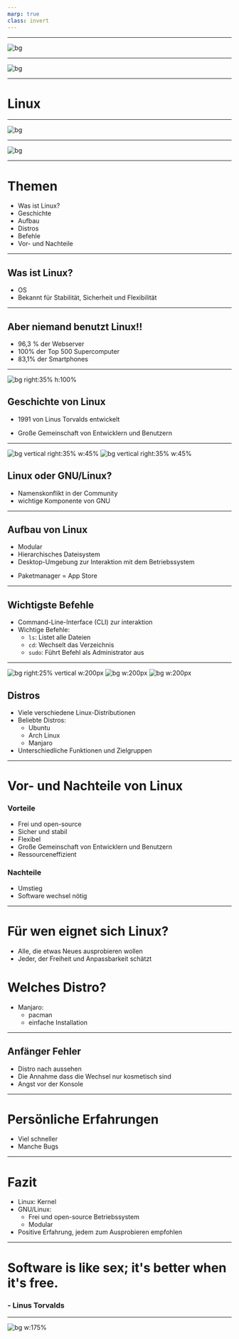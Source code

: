 ```yaml
---
marp: true
class: invert
---
```

<!--hallo und willkommen zu meiner GFS, gleich ne frage: os?-->
---
<!-- paginate: false -->
![bg](https://ucarecdn.com/38ae1b9c-5544-4ab1-8f4e-25c5705bb15d/)
<!-- 
macOs?
-->


---
![bg](https://libre2news.files.wordpress.com/2021/04/screenshotfrom2021-03-3123-29-06.png?w=1024)
<!-- 
Windows?
-->
---
<!--Ja mein thema heute ist Linux. -->
# Linux <!--fit-->

---

![bg](https://upload.wikimedia.org/wikipedia/commons/thumb/9/97/GNOME_Shell.png/1200px-GNOME_Shell.png)
<!-- 
GNOME
-->

---
![bg](https://kde.org/announcements/plasma/5/5.27.0/fullscreen_with_apps.png)
<!-- 
KDE Plasma
-->

---
# Themen
- Was ist Linux?
- Geschichte
- Aufbau
- Distros
- Befehle
- Vor- und Nachteile

---
## Was ist Linux?

- OS <!--Genauer: ein kernel-->
- Bekannt für Stabilität, Sicherheit und Flexibilität

<!--frage: relevant für die nächste folie: wie viele haben android-->

---
## Aber niemand benutzt Linux!!
- 96,3 % der Webserver <!--top eine Million-->
- 100% der Top 500 Supercomputer
- 83,1% der Smartphones
<!--in der schule ständig linux: fire tv, steam os, ANDROID, -->
 

---
![bg right:35% h:100%](https://cdn.britannica.com/99/124299-050-4B4D509F/Linus-Torvalds-2012.jpg)
## Geschichte von Linux

- 1991 von Linus Torvalds entwickelt <!--Motivation: keine unterstützung für sein CPU-->
<!--Name: Linus+Unix = Linux-->
- Große Gemeinschaft von Entwicklern und Benutzern
<!--1991: ca 9000 Codezeilen, Heute 27,8Mio-->

---
![bg vertical right:35% w:45%](https://upload.wikimedia.org/wikipedia/commons/thumb/3/35/Tux.svg/142px-Tux.svg.png)
![bg vertical right:35% w:45%](https://upload.wikimedia.org/wikipedia/en/thumb/2/22/Heckert_GNU_white.svg/172px-Heckert_GNU_white.svg.png)
## Linux oder GNU/Linux?

- Namenskonflikt in der Community <!--GNU/Linux vs Linux-->
- wichtige Komponente von GNU <!--zb shell bash-->
<!--GNU ist ein Betriebssystem, Kernel schlecht-->
<!--GNU komponente auch von Win und Mac benutzt-->
<!--GNU/Linux: korrekt, Linux: Einfacher-->
---

## Aufbau von Linux
- Modular <!--Manche Module vom distro: Pacman, manche serlber: Desktop, Displaymanager, Windowmanager-->
- Hierarchisches Dateisystem <!--Keine Drives, später mehr-->
- Desktop-Umgebung zur Interaktion mit dem Betriebssystem
<!--Desktop-Env = GUI. Bsp: Gnome, xfce, und der Beste: Plasma-->
- Paketmanager = App Store  <!--die ersten App stores-->


---
## Wichtigste Befehle

- Command-Line-Interface (CLI) zur interaktion
- Wichtige Befehle:
  - `ls`: Listet alle Dateien
  - `cd`: Wechselt das Verzeichnis
  - `sudo`: Führt Befehl als Administrator aus
<!--sehr wichting: cmd muss nicht unbedingt angefasst werden (GUI für fast alles), aber schneller und einfacher-->
---
![ bg right:25% vertical w:200px](https://avatars.githubusercontent.com/u/4673648?s=280&v=4)
![bg w:200px](https://upload.wikimedia.org/wikipedia/commons/thumb/9/9e/UbuntuCoF.svg/512px-UbuntuCoF.svg.png?20120210072525)
![bg w:200px](https://upload.wikimedia.org/wikipedia/commons/thumb/3/3e/Manjaro-logo.svg/1200px-Manjaro-logo.svg.png)
## Distros

- Viele verschiedene Linux-Distributionen
- Beliebte Distros:
  - Ubuntu <!--Anfänger Distro, apt PM-->
  - Arch Linux <!--Distro für fortgeschrittene: nur ein shell. GUI muss seperat installiert werden, Pacman PM, ich benutze arch-->
  - Manjaro <!--basiert auf arch, einfachere installation, für alle-->
- Unterschiedliche Funktionen und Zielgruppen

---
# Vor- und Nachteile von Linux
### Vorteile

- Frei und open-source
- Sicher und stabil <!--Sicherer: viren entwickeln lohnt sich weniger. Mehr entwickler suchen nach bugs-->
- Flexibel
- Große Gemeinschaft von Entwicklern und Benutzern <!--nette community hilft gerne-->
- Ressourceneffizient
<!--Software installation sicherer, scheller, nicht auf random websiten nach .exes suchen, offizielle repos-->
<!--Live-testing vor installation-->
<!--installation auf usb möglich **usb zeigen**-->
<!--display nicht unbedingt benötigt, alles kann remote aus cmd gemacht werden-->

### Nachteile
<!--Desktops gehen mit multi-monitor setups schlechter um-->

- Umstieg 
- Software wechsel nötig <!--zb von MS Office auf OnlyOffice-->

---

# Für wen eignet sich Linux?

- Alle, die etwas Neues ausprobieren wollen
- Jeder, der Freiheit und Anpassbarkeit schätzt
<!--besonders für Entwickler und Programmierer-->
<!--Alternativen kennenlernen wollen-->
<!--für wen nicht?: Gamer oder MS Office, 
wenn bei alter routine bleiben, 
nichts nachschauen-->

# Welches Distro?
- Manjaro:
  - pacman
  - einfache Installation
  <!-- KDE-Desktop am besten anpassbar, selber nachschauen, eigene Meinung-->


---
## Anfänger Fehler

- Distro nach aussehen
- Die Annahme dass die Wechsel nur kosmetisch sind
- Angst vor der Konsole
<!--
- egal welches distro, kann angepasst werden
  Desktops seperat installiert
- Viele unterscchiede wie zb Filesystem
- Einfach commands abschreiben

-->
---
# Persönliche Erfahrungen
- Viel schneller
- Manche Bugs <!--Selber schuld-->
<!--interessante erfahrung, sieht besser aus-->
<!--fast alles funktioniert "out of the box"-->
---
# Fazit <!--oder: die letzten 15 min in einer min-->
- Linux: Kernel
- GNU/Linux: 
  - Frei und open-source Betriebssystem
  - Modular
- Positive Erfahrung, jedem zum Ausprobieren empfohlen <!--nicht als ständiges system, für gamer und Ms Office users.-->
<!--zuletzt noch ein zitat von Linus Torvalds:-->

---
# Software is like sex; it's better when it's free. <!--fit-->
### - Linus Torvalds

---
<!--das wars mit meiner präsentation, link zu mein github auf handout: quellen mund source code. Bereit für alle fragen auch privat.-->
<!--Wer benutzt es, oder will es ausprobieren (nicht Android)-->
![bg w:175%](https://preview.redd.it/bbvwgctz82191.png?auto=webp&s=e82c294ff4a8f7ab0558c8e80ac5ba4165c45e91)

<!--Sources:
https://wiki.archlinux.org/
https://en.wikipedia.org/wiki/GNU/Linux_naming_controversy
https://en.wikipedia.org/wiki/Linux
https://en.wikipedia.org/wiki/GNU
https://en.wikipedia.org/wiki/Linux_distribution
https://www.goodreads.com/quotes/1034-software-is-like-sex-it-s-better-when-it-s-free
https://www.linux.com/news/linux-in-2020-27-8-million-lines-of-code-in-the-kernel-1-3-million-in-systemd/
-->